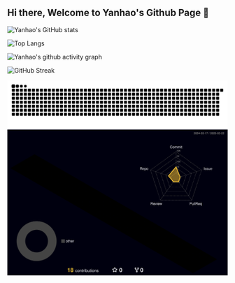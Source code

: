 ## Hi there, Welcome to Yanhao's Github Page 👋

<!--
**Yanhao13ai/Yanhao13ai** is a ✨ _special_ ✨ repository because its `README.md` (this file) appears on your GitHub profile.

Here are some ideas to get you started:

- 🔭 I’m currently working on ...
- 🌱 I’m currently learning ...
- 👯 I’m looking to collaborate on ...
- 🤔 I’m looking for help with ...
- 💬 Ask me about ...
- 📫 How to reach me: ...
- 😄 Pronouns: ...
- ⚡ Fun fact: ...
-->

<!--
Stats Card
-->
![Yanhao's GitHub stats](https://github-readme-stats.vercel.app/api?username=Yanhao13ai)
<!--
Lang Used
-->
![Top Langs](https://github-readme-stats.vercel.app/api/top-langs/?username=Yanhao13ai&size_weight=0.5&count_weight=0.5&langs_count=8)
<!--
Activity Graph
-->
![Yanhao's github activity graph](https://github-readme-activity-graph.vercel.app/graph?username=Yanhao13ai&theme=xcode)
<!--
Streak
-->
![GitHub Streak](https://streak-stats.demolab.com/?user=Yanhao13ai)
<!--
Snake
-->
<picture>
  <source 
    media="(prefers-color-scheme: dark)" 
    srcset="https://raw.githubusercontent.com/Yanhao13ai/Yanhao13ai/output/github-contribution-grid-snake-dark.svg">
  <source 
    media="(prefers-color-scheme: light)" 
    srcset="https://raw.githubusercontent.com/Yanhao13ai/Yanhao13ai/output/github-contribution-grid-snake.svg">
  <img 
    alt="GitHub Contribution Snake" 
    src="https://raw.githubusercontent.com/Yanhao13ai/Yanhao13ai/output/github-contribution-grid-snake.svg">
</picture>
<!-- 
3D Contribution
-->
<picture>
  <source 
    media="(prefers-color-scheme: dark)" 
    srcset="./profile-3d-contrib/profile-night-rainbow.svg">
  <source 
    media="(prefers-color-scheme: light)" 
    srcset="./profile-3d-contrib/profile-gitblock.svg">
  <img 
    alt="3D Contribution Graph" 
    src="./profile-3d-contrib/profile-night-rainbow.svg">
</picture>



